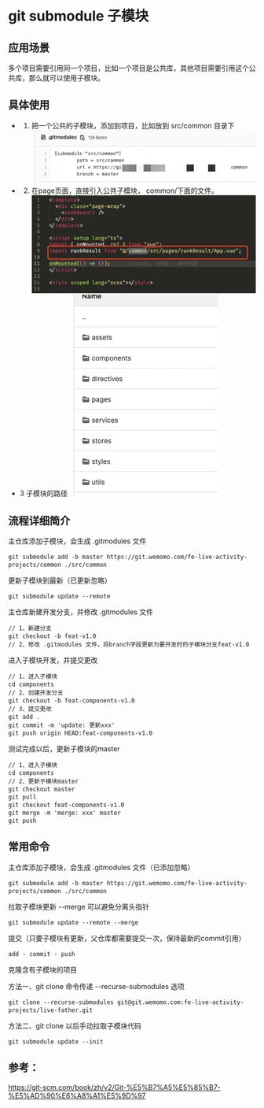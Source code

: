 # git submodule 子模块 

## 应用场景
多个项目需要引用同一个项目，比如一个项目是公共库，其他项目需要引用这个公共库，那么就可以使用子模块。


## 具体使用
+ 1. 把一个公共的子模块，添加到项目，比如放到 src/common 目录下
![alt text](/image-2.png)
+ 2. 在page页面，直接引入公共子模块， common/下面的文件。
![alt text](/image.png)
+ 3 子模块的路径
![alt text](/image-1.png)

## 流程详细简介
主仓库添加子模块，会生成 .gitmodules 文件
```
git submodule add -b master https://git.wemomo.com/fe-live-activity-projects/common ./src/common
```
更新子模块到最新（已更新忽略）
```
git submodule update --remote
```

主仓库新建开发分支，并修改 .gitmodules 文件
```
// 1、新建分支
git checkout -b feat-v1.0
// 2、修改 .gitmodules 文件，将branch字段更新为要开发时的子模块分支feat-v1.0
```

进入子模块开发，并提交更改
```
// 1、进入子模块
cd components
// 2、创建开发分支
git checkout -b feat-components-v1.0
// 3、提交更改
git add .
git commit -m 'update: 更新xxx'
git push origin HEAD:feat-components-v1.0
```

测试完成以后，更新子模块的master
```
// 1、进入子模块
cd components
// 2、更新子模块master
git checkout master
git pull
git checkout feat-components-v1.0
git merge -m 'merge: xxx' master
git push

```

## 常用命令
主仓库添加子模块，会生成 .gitmodules 文件（已添加忽略）

```
git submodule add -b master https://git.wemomo.com/fe-live-activity-projects/common ./src/common
```

拉取子模块更新 --merge 可以避免分离头指针
```
git submodule update --remote --merge

```

提交（只要子模块有更新，父仓库都需要提交一次，保持最新的commit引用）

```
add - commit - push

```

克隆含有子模块的项目

方法一、git clone 命令传递 --recurse-submodules 选项

```
git clone --recurse-submodules git@git.wemomo.com:fe-live-activity-projects/live-father.git
```
方法二、git clone 以后手动拉取子模块代码

```
git submodule update --init
```

## 参考：
https://git-scm.com/book/zh/v2/Git-%E5%B7%A5%E5%85%B7-%E5%AD%90%E6%A8%A1%E5%9D%97